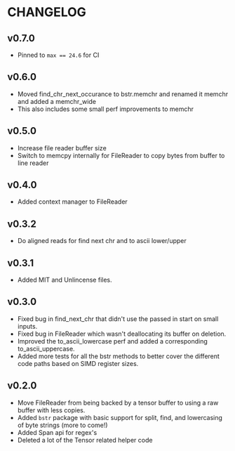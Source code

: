 # CHANGELOG

## v0.7.0

- Pinned to `max == 24.6` for CI

## v0.6.0

- Moved find_chr_next_occurance to bstr.memchr and renamed it memchr and added a memchr_wide
- This also includes some small perf improvements to memchr

## v0.5.0

- Increase file reader buffer size
- Switch to memcpy internally for FileReader to copy bytes from buffer to line reader

## v0.4.0

- Added context manager to FileReader

## v0.3.2

- Do aligned reads for find next chr and to ascii lower/upper

## v0.3.1

- Added MIT and Unlincense files.

## v0.3.0

- Fixed bug in find_next_chr that didn't use the passed in start on small inputs.
- Fixed bug in FileReader which wasn't deallocating its buffer on deletion.
- Improved the to_ascii_lowercase perf and added a corresponding to_ascii_uppercase.
- Added more tests for all the bstr methods to better cover the different code paths based on SIMD register sizes.

## v0.2.0

- Move FileReader from being backed by a tensor buffer to using a raw buffer with less copies.
- Added `bstr` package with basic support for split, find, and lowercasing of byte strings (more to come!)
- Added Span api for regex's
- Deleted a lot of the Tensor related helper code
